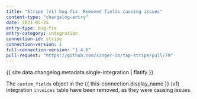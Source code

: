 ```yaml
---
title: "Stripe (v1) bug fix: Removed fields causing issues"
content-type: "changelog-entry"
date: 2021-02-25
entry-type: bug-fix
entry-category: integration
connection-id: stripe
connection-version: 1
full-connection-version: "1.4.6"
pull-request: "https://github.com/singer-io/tap-stripe/pull/79"
---
```

{{ site.data.changelog.metadata.single-integration | flatify }}

The `custom_fields` object in the {{ this-connection.display_name }} (v1) integration `invoices` table have been removed, as they were causing issues.